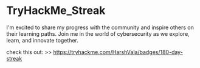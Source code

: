 # TryHackMe_Streak
I'm excited to share my progress with the community and inspire others on their learning paths. Join me in the world of cybersecurity as we explore, learn, and innovate together.

check this out: >> https://tryhackme.com/HarshVala/badges/180-day-streak
